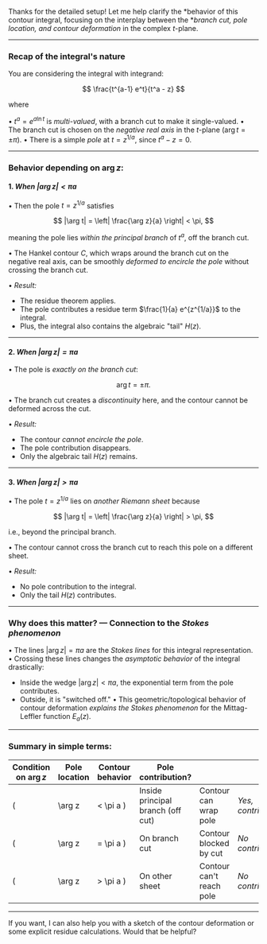 Thanks for the detailed setup! Let me help clarify the *behavior of this contour integral, focusing on the interplay between the **branch cut, pole location, and contour deformation* in the complex $t$-plane.

---

### Recap of the integral's nature

You are considering the integral with integrand:

$$
\frac{t^{a-1} e^t}{t^a - z}
$$

where

•⁠  ⁠$t^a = e^{a \ln t}$ is *multi-valued*, with a branch cut to make it single-valued.
•⁠  ⁠The branch cut is chosen on the *negative real axis* in the $t$-plane ($\arg t = \pm \pi$).
•⁠  ⁠There is a simple *pole* at $t = z^{1/a}$, since $t^a - z = 0$.

---

### Behavior depending on $\arg z$:

#### 1. *When $|\arg z| < \pi a$*

•⁠  ⁠Then the pole $t = z^{1/a}$ satisfies

  $$
  |\arg t| = \left| \frac{\arg z}{a} \right| < \pi,
  $$

  meaning the pole lies *within the principal branch* of $t^a$, off the branch cut.

•⁠  ⁠The Hankel contour $C$, which wraps around the branch cut on the negative real axis, can be smoothly *deformed to encircle the pole* without crossing the branch cut.

•⁠  ⁠*Result:*

  * The residue theorem applies.
  * The pole contributes a residue term $\frac{1}{a} e^{z^{1/a}}$ to the integral.
  * Plus, the integral also contains the algebraic "tail" $H(z)$.

---

#### 2. *When $|\arg z| = \pi a$*

•⁠  ⁠The pole is *exactly on the branch cut*:

  $$
  \arg t = \pm \pi.
  $$

•⁠  ⁠The branch cut creates a *discontinuity* here, and the contour cannot be deformed across the cut.

•⁠  ⁠*Result:*

  * The contour *cannot encircle the pole*.
  * The pole contribution disappears.
  * Only the algebraic tail $H(z)$ remains.

---

#### 3. *When $|\arg z| > \pi a$*

•⁠  ⁠The pole $t = z^{1/a}$ lies on *another Riemann sheet* because

  $$
  |\arg t| = \left| \frac{\arg z}{a} \right| > \pi,
  $$

  i.e., beyond the principal branch.

•⁠  ⁠The contour cannot cross the branch cut to reach this pole on a different sheet.

•⁠  ⁠*Result:*

  * No pole contribution to the integral.
  * Only the tail $H(z)$ contributes.

---

### Why does this matter? — Connection to the *Stokes phenomenon*

•⁠  ⁠The lines $|\arg z| = \pi a$ are the *Stokes lines* for this integral representation.
•⁠  ⁠Crossing these lines changes the *asymptotic behavior* of the integral drastically:

  * Inside the wedge $|\arg z| < \pi a$, the exponential term from the pole contributes.
  * Outside, it is "switched off."
•⁠  ⁠This geometric/topological behavior of contour deformation *explains the Stokes phenomenon* for the Mittag-Leffler function $E_a(z)$.

---

### Summary in simple terms:

| Condition on $\arg z$ | Pole location | Contour behavior | Pole contribution?                |                          |                      |
| --------------------- | ------------- | ---------------- | --------------------------------- | ------------------------ | -------------------- |
| (                     | \arg z        | < \pi a )        | Inside principal branch (off cut) | Contour can wrap pole    | *Yes, contributes* |
| (                     | \arg z        | = \pi a )        | On branch cut                     | Contour blocked by cut   | *No contribution*  |
| (                     | \arg z        | > \pi a )        | On other sheet                    | Contour can't reach pole | *No contribution*  |

---

If you want, I can also help you with a sketch of the contour deformation or some explicit residue calculations. Would that be helpful?